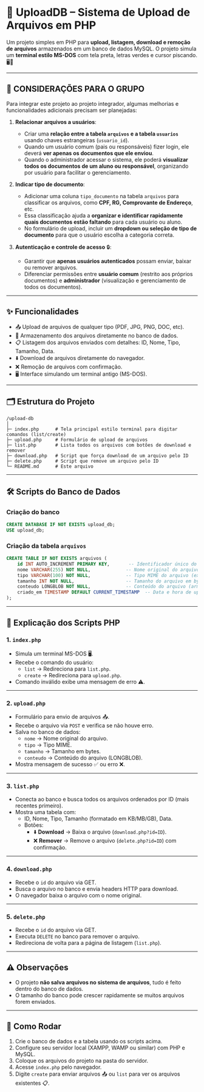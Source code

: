 # 📂 UploadDB – Sistema de Upload de Arquivos em PHP

Um projeto simples em PHP para **upload, listagem, download e remoção de arquivos** armazenados em um banco de dados MySQL. O projeto simula um **terminal estilo MS-DOS** com tela preta, letras verdes e cursor piscando. 🖥️💚

---

## 👥 CONSIDERAÇÕES PARA O GRUPO

Para integrar este projeto ao projeto integrador, algumas melhorias e funcionalidades adicionais precisam ser planejadas:

1. **Relacionar arquivos a usuários**:
   - Criar uma **relação entre a tabela `arquivos` e a tabela `usuarios`** usando chaves estrangeiras (`usuario_id`).  
   - Quando um usuário comum (pais ou responsáveis) fizer login, ele deverá **ver apenas os documentos que ele enviou**.  
   - Quando o administrador acessar o sistema, ele poderá **visualizar todos os documentos de um aluno ou responsável**, organizando por usuário para facilitar o gerenciamento.  

2. **Indicar tipo de documento**:
   - Adicionar uma coluna `tipo_documento` na tabela `arquivos` para classificar os arquivos, como **CPF, RG, Comprovante de Endereço**, etc.  
   - Essa classificação ajuda a **organizar e identificar rapidamente quais documentos estão faltando** para cada usuário ou aluno.  
   - No formulário de upload, incluir um **dropdown ou seleção de tipo de documento** para que o usuário escolha a categoria correta.  

3. **Autenticação e controle de acesso** 🔒:
   - Garantir que **apenas usuários autenticados** possam enviar, baixar ou remover arquivos.  
   - Diferenciar permissões entre **usuário comum** (restrito aos próprios documentos) e **administrador** (visualização e gerenciamento de todos os documentos).  

---

## ✨ Funcionalidades

- 📤 Upload de arquivos de qualquer tipo (PDF, JPG, PNG, DOC, etc).  
- 💾 Armazenamento dos arquivos diretamente no banco de dados.  
- 📋 Listagem dos arquivos enviados com detalhes: ID, Nome, Tipo, Tamanho, Data.  
- ⬇️ Download de arquivos diretamente do navegador.  
- ❌ Remoção de arquivos com confirmação.  
- 🖥️ Interface simulando um terminal antigo (MS-DOS).  

---

## 🗂️ Estrutura do Projeto

```
/upload-db
│
├─ index.php      # Tela principal estilo terminal para digitar comandos (list/create)
├─ upload.php     # Formulário de upload de arquivos
├─ list.php       # Lista todos os arquivos com botões de download e remover
├─ download.php   # Script que força download de um arquivo pelo ID
├─ delete.php     # Script que remove um arquivo pelo ID
└─ README.md      # Este arquivo
```

---

## 🛠️ Scripts do Banco de Dados

### Criação do banco

```sql
CREATE DATABASE IF NOT EXISTS upload_db;
USE upload_db;
```

### Criação da tabela `arquivos`

```sql
CREATE TABLE IF NOT EXISTS arquivos (
    id INT AUTO_INCREMENT PRIMARY KEY,       -- Identificador único do arquivo
    nome VARCHAR(255) NOT NULL,             -- Nome original do arquivo
    tipo VARCHAR(100) NOT NULL,             -- Tipo MIME do arquivo (ex: image/png)
    tamanho INT NOT NULL,                   -- Tamanho do arquivo em bytes
    conteudo LONGBLOB NOT NULL,             -- Conteúdo do arquivo (armazenado em binário)
    criado_em TIMESTAMP DEFAULT CURRENT_TIMESTAMP  -- Data e hora de upload
);
```

---

## 📝 Explicação dos Scripts PHP

### 1. `index.php`
- Simula um terminal MS-DOS 🖥️.  
- Recebe o comando do usuário:
  - `list` → Redireciona para `list.php`.  
  - `create` → Redireciona para `upload.php`.  
- Comando inválido exibe uma mensagem de erro ⚠️.

---

### 2. `upload.php`
- Formulário para envio de arquivos 📤.  
- Recebe o arquivo via `POST` e verifica se não houve erro.  
- Salva no banco de dados:
  - `nome` → Nome original do arquivo.  
  - `tipo` → Tipo MIME.  
  - `tamanho` → Tamanho em bytes.  
  - `conteudo` → Conteúdo do arquivo (LONGBLOB).  
- Mostra mensagem de sucesso ✅ ou erro ❌.

---

### 3. `list.php`
- Conecta ao banco e busca todos os arquivos ordenados por ID (mais recentes primeiro).  
- Mostra uma tabela com:
  - ID, Nome, Tipo, Tamanho (formatado em KB/MB/GB), Data.  
  - Botões:
    - ⬇️ **Download** → Baixa o arquivo (`download.php?id=ID`).  
    - ❌ **Remover** → Remove o arquivo (`delete.php?id=ID`) com confirmação.

---

### 4. `download.php`
- Recebe o `id` do arquivo via GET.  
- Busca o arquivo no banco e envia headers HTTP para download.  
- O navegador baixa o arquivo com o nome original.

---

### 5. `delete.php`
- Recebe o `id` do arquivo via GET.  
- Executa `DELETE` no banco para remover o arquivo.  
- Redireciona de volta para a página de listagem (`list.php`).

---

## ⚠️ Observações

- O projeto **não salva arquivos no sistema de arquivos**, tudo é feito dentro do banco de dados.  
- O tamanho do banco pode crescer rapidamente se muitos arquivos forem enviados.  

---

## 🚀 Como Rodar

1. Crie o banco de dados e a tabela usando os scripts acima.  
2. Configure seu servidor local (XAMPP, WAMP ou similar) com PHP e MySQL.  
3. Coloque os arquivos do projeto na pasta do servidor.  
4. Acesse `index.php` pelo navegador.  
5. Digite `create` para enviar arquivos 📤 ou `list` para ver os arquivos existentes 📋.
